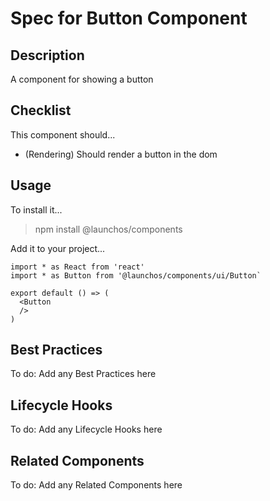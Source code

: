 # Spec for Button Component

## Description

A component for showing a button

## Checklist

This component should...

- (Rendering) Should render a button in the dom

## Usage

To install it...

> npm install @launchos/components

Add it to your project...

```
import * as React from 'react'
import * as Button from '@launchos/components/ui/Button`

export default () => (
  <Button
  />
)
```

## Best Practices

To do: Add any Best Practices here

## Lifecycle Hooks

To do: Add any Lifecycle Hooks here

## Related Components

To do: Add any Related Components here
